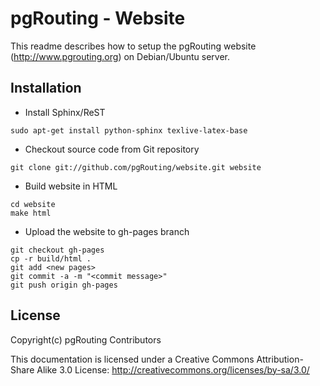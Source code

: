 # pgRouting - Website

This readme describes how to setup the pgRouting website (http://www.pgrouting.org) on Debian/Ubuntu server.

## Installation

* Install Sphinx/ReST

```
sudo apt-get install python-sphinx texlive-latex-base
```

* Checkout source code from Git repository

```
git clone git://github.com/pgRouting/website.git website
```

* Build website in HTML 

```
cd website
make html
```

* Upload the website to gh-pages branch

```
git checkout gh-pages 
cp -r build/html . 
git add <new pages>
git commit -a -m "<commit message>" 
git push origin gh-pages
```

## License

Copyright(c) pgRouting Contributors

This documentation is licensed under a Creative Commons Attribution-Share Alike 3.0 License: http://creativecommons.org/licenses/by-sa/3.0/


